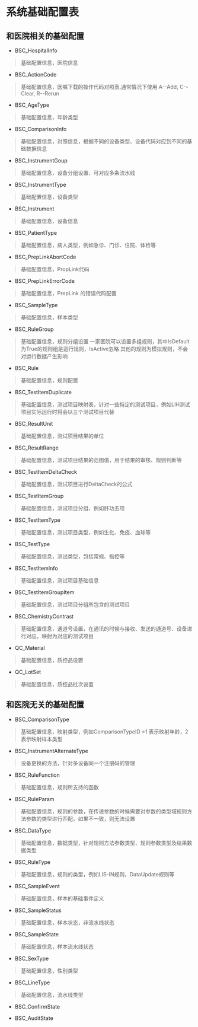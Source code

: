 # 系统基础配置表

## 和医院相关的基础配置
- BSC_HospitalInfo  
> 基础配置信息，医院信息

- BSC_ActionCode
> 基础配置信息，医嘱下载的操作代码对照表,通常情况下使用 A--Add, C--Clear, R--Rerun

- BSC_AgeType
> 基础配置信息，年龄类型

- BSC_ComparisonInfo
> 基础配置信息，对照信息，根据不同的设备类型、设备代码对应到不同的基础数据信息

- BSC_InstrumentGoup
> 基础配置信息，设备分组设置，可对应多条流水线

- BSC_InstrumentType
> 基础配置信息，设备类型

- BSC_Instrument
> 基础配置信息，设备信息

- BSC_PatientType
> 基础配置信息，病人类型，例如急诊、门诊、住院、体检等

- BSC_PrepLinkAbortCode
> 基础配置信息，PropLink代码

- BSC_PrepLinkErrorCode
> 基础配置信息，PrepLink 的错误代码配置

- BSC_SampleType
> 基础配置信息，样本类型

- BSC_RuleGroup
> 基础配置信息，规则分组设置
> 一家医院可以设置多组规则，其中IsDefault为True的规则组是运行规则，IsActive忽略
> 其他的规则为模拟规则，不会对运行数据产生影响

- BSC_Rule
> 基础配置信息，规则配置

- BSC_TestItemDuplicate
> 基础配置信息，测试项目映射表，针对一些特定的测试项目，例如LIH测试项目实际运行时将会以三个测试项目代替

- BSC_ResultUnit
> 基础配置信息，测试项目结果的单位

- BSC_ResultRange
> 基础配置信息，测试项目结果的范围值，用于结果的审核、规则判断等

- BSC_TestItemDeltaCheck
> 基础配置信息，测试项目进行DeltaCheck的公式

- BSC_TestItemGroup
> 基础配置信息，测试项目分组，例如肝功五项

- BSC_TestItemType
> 基础配置信息，测试项目类型，例如生化、免疫、血球等

- BSC_TestType
> 基础配置信息，测试类型，包括常规、指控等

- BSC_TestItemInfo
> 基础配置信息，测试项目基础信息

- BSC_TestItemGroupItem
> 基础配置信息，测试项目分组所包含的测试项目

- BSC_ChemistryContrast
> 基础配置信息，通道号设置，在通讯的时候与接收、发送的通道号、设备进行对应，映射为对应的测试项目

- QC_Material
> 基础配置信息，质控品设置

- QC_LotSet
> 基础配置信息，质控品批次设置


## 和医院无关的基础配置
- BSC_ComparisonType
> 基础配置信息，映射类型，例如ComparisonTypeID =1 表示映射年龄，2表示映射样本类型

- BSC_InstrumentAlternateType
> 设备更换的方法，针对多设备同一个注册码的管理

- BSC_RuleFunction
> 基础配置信息，规则所支持的函数

- BSC_RuleParam
> 基础配置信息，规则的参数，在传递参数的时候需要对参数的类型域规则方法参数的类型进行匹配，如果不一致，则无法设置

- BSC_DataType
> 基础配置信息，数据类型，针对规则方法参数类型、规则参数类型及结果数据类型

- BSC_RuleType
> 基础配置信息，规则的类型，例如LIS-IN规则，DataUpdate规则等

- BSC_SampleEvent
> 基础配置信息，样本的基础事件定义

- BSC_SampleStatus
> 基础配置信息，样本状态，非流水线状态

- BSC_SampleState
> 基础配置信息，样本流水线状态

- BSC_SexType
> 基础配置信息，性别类型

- BSC_LineType
> 基础配置信息，流水线类型

- BSC_ConfirmState

- BSC_AuditState

